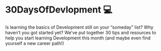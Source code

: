 # 30DaysOfDevlopment 💻

Is learning the basics of Development still on your “someday” list? Why haven’t you got started yet? We’ve put together 30 tips and resources to help you start learning Development this month (and maybe even find yourself a new career path!)
